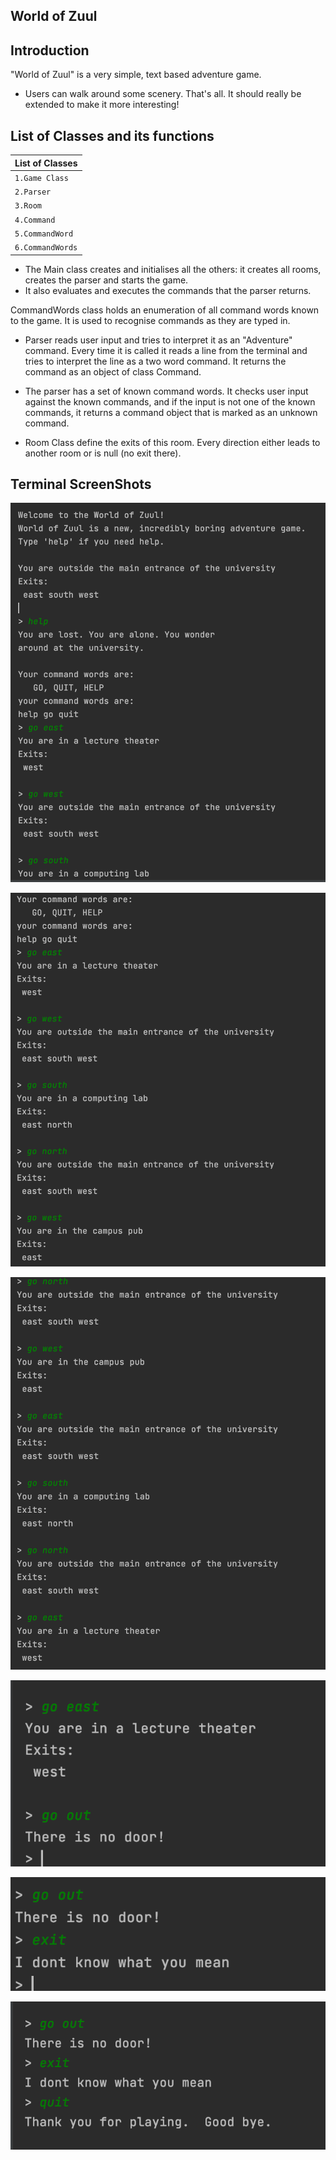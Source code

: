 ## World of Zuul

## Introduction

"World of Zuul" is a very simple, text based adventure game. 
*   Users can walk around some scenery. That's all. 
    It should really be extended to make it more interesting!
    
## List of Classes and its functions

| List of Classes |
| ------------|
| `1.Game Class`    | 
| `2.Parser`    | 
| `3.Room`    | 
| `4.Command`    | 
| `5.CommandWord`    | 
| `6.CommandWords`    | 

*  The Main class creates and initialises all the others: it creates all
 rooms, creates the parser and starts the game.
* It also evaluates and executes the commands that the parser returns.

CommandWords class holds an enumeration of all command words known to the game.
It is used to recognise commands as they are typed in.

* Parser reads user input and tries to interpret it as an "Adventure"
command. Every time it is called it reads a line from the terminal and
tries to interpret the line as a two word command. It returns the command
as an object of class Command.
* The parser has a set of known command words. It checks user input against
the known commands, and if the input is not one of the known commands, it
returns a command object that is marked as an unknown command.

* Room Class define the exits of this room.  Every direction either leads 
  to another room or is null (no exit there).

## Terminal ScreenShots

![ScreenShot1](ScreenShots/ScreenShot1.png)

![Screenshot3](ScreenShots/Screenshot3.png)

![Screenshot4](ScreenShots/ScreenShot4.png)

![Screenshot5](ScreenShots/ScreenShot5.png)

![ScreenShot6](ScreenShots/ScreenShot6.png)

![Screenshot2](ScreenShots/Screenshot2.png)

  

